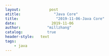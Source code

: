 ```yaml
---
layout:             post
atitle:               "Java Core"
title:                 "2019-11-06-Java Core"
date:                2019-11-06
author:            "millzhang"
catalog:           true
header-style:   text
tags:
    - java
---
```


